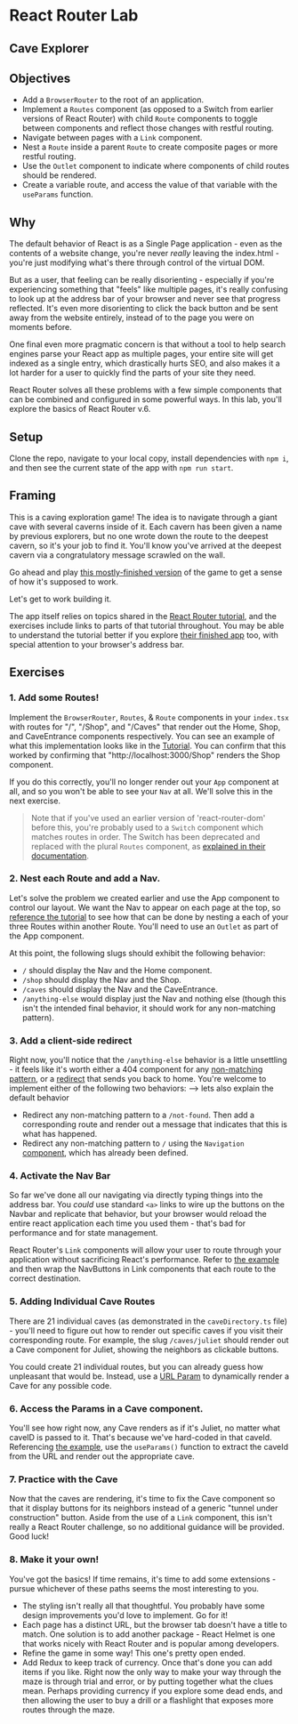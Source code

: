 # React Router Lab

## Cave Explorer

## Objectives

- Add a `BrowserRouter` to the root of an application.
- Implement a `Routes` component (as opposed to a Switch from earlier versions of React Router) with child `Route` components to toggle between components and reflect those changes with restful routing.
- Navigate between pages with a `Link` component.
- Nest a `Route` inside a parent `Route` to create composite pages or more restful routing.
- Use the `Outlet` component to indicate where components of child routes should be rendered.
- Create a variable route, and access the value of that variable with the `useParams` function.

## Why

The default behavior of React is as a Single Page application - even as the contents of a website change, you're never _really_ leaving the index.html - you're just modifying what's there through control of the virtual DOM.

But as a user, that feeling can be really disorienting - especially if you're experiencing something that "feels" like multiple pages, it's really confusing to look up at the address bar of your browser and never see that progress reflected. It's even more disorienting to click the back button and be sent away from the website entirely, instead of to the page you were on moments before.

One final even more pragmatic concern is that without a tool to help search engines parse your React app as multiple pages, your entire site will get indexed as a single entry, which drastically hurts SEO, and also makes it a lot harder for a user to quickly find the parts of your site they need.

React Router solves all these problems with a few simple components that can be combined and configured in some powerful ways. In this lab, you'll explore the basics of React Router v.6.

## Setup

Clone the repo, navigate to your local copy, install dependencies with `npm i`, and then see the current state of the app with `npm run start`.

## Framing

This is a caving exploration game! The idea is to navigate through a giant cave with several caverns inside of it. Each cavern has been given a name by previous explorers, but no one wrote down the route to the deepest cavern, so it's your job to find it. You'll know you've arrived at the deepest cavern via a congratulatory message scrawled on the wall.

Go ahead and play [this mostly-finished version](https://cave-routes.netlify.app/) of the game to get a sense of how it's supposed to work.

Let's get to work building it.

The app itself relies on topics shared in the [React Router tutorial](https://reactrouter.com/en/6.8.2/start/tutorial), and the exercises include links to parts of that tutorial throughout. You may be able to understand the tutorial better if you explore [their finished app](https://stackblitz.com/edit/github-agqlf5?file=src/App.jsx) too, with special attention to your browser's address bar.

## Exercises

### 1. Add some Routes!

Implement the `BrowserRouter`, `Routes`, & `Route` components in your `index.tsx` with routes for "/", "/Shop", and "/Caves" that render out the Home, Shop, and CaveEntrance components respectively. You can see an example of what this implementation looks like in the [Tutorial](https://reactrouter.com/en/6.8.2/start/tutorial#adding-a-router). You can confirm that this worked by confirming that "http://localhost:3000/Shop" renders the Shop component.

If you do this correctly, you'll no longer render out your `App` component at all, and so you won't be able to see your `Nav` at all. We'll solve this in the next exercise.

> Note that if you've used an earlier version of 'react-router-dom' before this, you're probably used to a `Switch` component which matches routes in order. The Switch has been deprecated and replaced with the plural `Routes` component, as [explained in their documentation](https://reactrouter.com/en/6.8.2/upgrading/v5#upgrade-all-switch-elements-to-routes).

### 2. Nest each Route and add a Nav.

Let's solve the problem we created earlier and use the App component to control our layout. We want the Nav to appear on each page at the top, so [reference the tutorial](https://reactrouter.com/en/6.8.2/start/tutorial#nested-routes) to see how that can be done by nesting a each of your three Routes within another Route. You'll need to use an `Outlet` as part of the App component.

At this point, the following slugs should exhibit the following behavior:

- `/` should display the Nav and the Home component.
- `/shop` should display the Nav and the Shop.
- `/caves` should display the Nav and the CaveEntrance.
- `/anything-else` would display just the Nav and nothing else (though this isn't the intended final behavior, it should work for any non-matching pattern).

### 3. Add a client-side redirect

Right now, you'll notice that the `/anything-else` behavior is a little unsettling - it feels like it's worth either a 404 component for any [non-matching pattern](https://reactrouter.com/en/6.8.2/start/tutorial#handling-not-found-errors), or a [redirect](https://reactrouter.com/en/6.8.2/fetch/redirect#redirect) that sends you back to home. You're welcome to implement either of the following two behaviors: --> lets also explain the default behavior

- Redirect any non-matching pattern to a `/not-found`. Then add a corresponding route and render out a message that indicates that this is what has happened.
- Redirect any non-matching pattern to `/` using the `Navigation` [component](https://reactrouter.com/en/6.8.2/components/navigate), which has already been defined.

### 4. Activate the Nav Bar

So far we've done all our navigating via directly typing things into the address bar. You _could_ use standard `<a>` links to wire up the buttons on the Navbar and replicate that behavior, but your browser would reload the entire react application each time you used them - that's bad for performance and for state management.

React Router's `Link` components will allow your user to route through your application without sacrificing React's performance. Refer to [the example](https://reactrouter.com/en/6.8.2/start/tutorial#client-side-routing) and then wrap the NavButtons in Link components that each route to the correct destination.

### 5. Adding Individual Cave Routes

There are 21 individual caves (as demonstrated in the `caveDirectory.ts` file) - you'll need to figure out how to render out specific caves if you visit their corresponding route. For example, the slug `/caves/juliet` should render out a Cave component for Juliet, showing the neighbors as clickable buttons.

You could create 21 individual routes, but you can already guess how unpleasant that would be. Instead, use a [URL Param](https://reactrouter.com/en/6.8.2/start/tutorial#url-params-in-loaders) to dynamically render a Cave for any possible code.

### 6. Access the Params in a Cave component.

You'll see how right now, any Cave renders as if it's Juliet, no matter what caveID is passed to it. That's because we've hard-coded in that caveId. Referencing [the example](https://reactrouter.com/en/6.8.2/start/tutorial#url-params-in-loaders), use the `useParams()` function to extract the caveId from the URL and render out the appropriate cave.

### 7. Practice with the Cave

Now that the caves are rendering, it's time to fix the Cave component so that it display buttons for its neighbors instead of a generic "tunnel under construction" button. Aside from the use of a `Link` component, this isn't really a React Router challenge, so no additional guidance will be provided. Good luck!

### 8. Make it your own!

You've got the basics! If time remains, it's time to add some extensions - pursue whichever of these paths seems the most interesting to you.

- The styling isn't really all that thoughtful. You probably have some design improvements you'd love to implement. Go for it!
- Each page has a distinct URL, but the browser tab doesn't have a title to match. One solution is to add another package - React Helmet is one that works nicely with React Router and is popular among developers.
- Refine the game in some way! This one's pretty open ended.
- Add Redux to keep track of currency. Once that's done you can add items if you like. Right now the only way to make your way through the maze is through trial and error, or by putting together what the clues mean. Perhaps providing currency if you explore some dead ends, and then allowing the user to buy a drill or a flashlight that exposes more routes through the maze.
